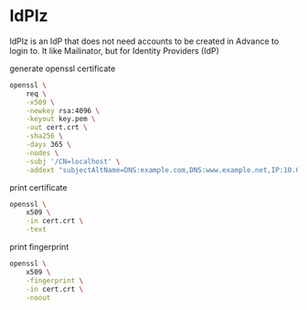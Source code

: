IdPlz
===
IdPlz is an IdP that does not need accounts to be created in Advance to login to.
It like Mailinator, but for Identity Providers (IdP)

generate openssl certificate

```sh
openssl \
    req \
    -x509 \
    -newkey rsa:4096 \
    -keyout key.pem \
    -out cert.crt \
    -sha256 \
    -days 365 \
    -nodes \
    -subj '/CN=localhost' \
    -addext "subjectAltName=DNS:example.com,DNS:www.example.net,IP:10.0.0.1"
```

print certificate

```sh
openssl \
    x509 \
    -in cert.crt \
    -text
```

print fingerprint

```sh
openssl \
    x509 \
    -fingerprint \
    -in cert.crt \
    -noout
```

